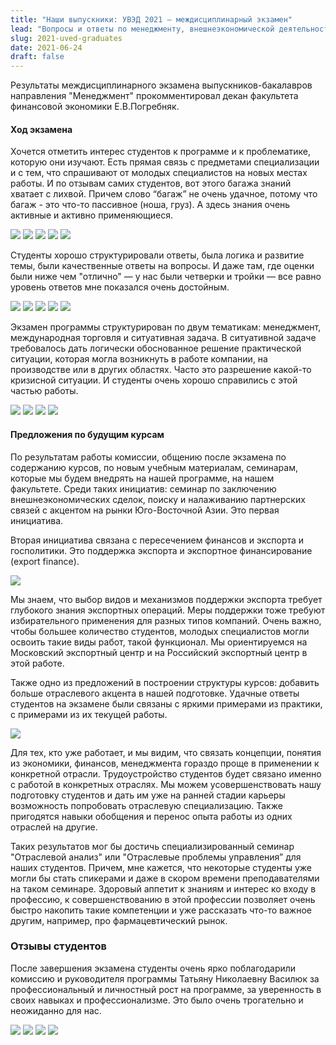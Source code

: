 ```yaml
---
title: "Наши выпускники: УВЭД 2021 — междисциплинарный экзамен"
lead: "Вопросы и ответы по менеджменту, внешнеэкономической деятельности и ситуативная задача."
slug: 2021-uved-graduates
date: 2021-06-24
draft: false
---
```


Результаты междисциплинарного экзамена выпускников-бакалавров направления
"Менеджмент" прокомментировал декан факультета финансовой экономики Е.В.Погребняк.

#### Ход экзамена

Хочется отметить интерес студентов к программе и к проблематике, которую они изучают. Есть прямая связь с предметами специализации и с тем, что спрашивают от молодых специалистов на новых местах работы. И по отзывам самих студентов, вот этого багажа знаний хватает с лихвой. Причем слово “багаж” не очень удачное, потому что багаж - это что-то пассивное (ноша, груз). А здесь знания очень активные и активно применяющиеся.

![](photo_2021-06-29_10-27-02.jpg)
![](photo_2021-06-29_10-27-11.jpg)
![](photo_2021-06-29_10-27-06.jpg)
![](photo_2021-06-29_10-57-08.jpg)
![](photo_2021-06-29_10-57-13.jpg)

Студенты хорошо структурировали ответы, была логика и развитие темы, были качественные ответы на вопросы. И даже там, где оценки были ниже чем "отлично" — у нас были четверки и тройки — все равно уровень ответов мне показался очень достойным.

![](photo_2021-06-29_10-27-22.jpg)
![](photo_2021-06-29_10-27-14.jpg)
![](photo_2021-06-29_10-27-18.jpg)
![](photo_2021-06-29_10-57-04.jpg)
![](photo_2021-06-29_10-55-52.jpg)

Экзамен программы структурирован по двум тематикам: менеджмент, международная торговля и ситуативная задача. В ситуативной задаче требовалось дать логически обоснованное решение практической ситуации, которая могла возникнуть в работе компании, на производстве или в других областях. Часто это разрешение какой-то кризисной ситуации. И студенты очень хорошо справились с этой частью работы.

![](photo_2021-06-29_10-27-20.jpg)
![](photo_2021-06-29_10-27-08.jpg)
![](photo_2021-06-29_10-06-58.jpg)
![](photo_2021-06-29_10-56-48.jpg)

#### Предложения по будущим курсам

По результатам работы комиссии, общению после экзамена по содержанию курсов,
по новым учебным материалам, семинарам, которые мы будем внедрять на нашей программе, на нашем факультете. Среди таких инициатив: семинар по заключению внешнеэкономических сделок, поиску и налаживанию партнерских связей с акцентом на рынки Юго-Восточной Азии. Это первая инициатива.

Вторая инициатива связана с пересечением финансов и экспорта и госполитики. Это поддержка экспорта и экспортное финансирование (export finance).

![](photo_2021-06-29_10-26-53.jpg)

Мы знаем, что выбор видов и механизмов поддержки экспорта требует глубокого
знания экспортных операций. Меры поддержки тоже требуют избирательного применения для разных типов компаний. Очень важно, чтобы большее количество студентов, молодых специалистов могли освоить такие виды работ, такой функционал. Мы ориентируемся на Московский экспортный центр и на Российский экспортный центр в этой работе.

Также одно из предложений в построении структуры курсов: добавить больше отраслевого акцента в нашей подготовке. Удачные ответы студентов на экзамене были связаны с яркими примерами из практики, с примерами из их текущей работы.

![](photo_2021-06-29_10-26-57.jpg)

Для тех, кто уже работает, и мы видим, что связать концепции, понятия из экономики, финансов, менеджмента гораздо проще в применении к конкретной отрасли. Трудоустройство студентов будет связано именно с работой в конкретных отраслях. Мы можем усовершенствовать нашу подготовку студентов и дать им уже на ранней стадии карьеры возможность попробовать отраслевую специализацию.
Также пригодятся навыки обобщения и перенос опыта работы из одних отраслей на другие.

Таких результатов мог бы достичь специализированный семинар "Отраслевой анализ" или "Отраслевые проблемы управления” для наших студентов. Причем, мне кажется, что некоторые студенты уже могли бы стать спикерами и даже в скором времени преподавателями на таком семинаре. Здоровый аппетит к знаниям и интерес ко входу в профессию, к совершенствованию в этой профессии позволяет очень быстро накопить такие компетенции и уже рассказать что-то важное другим, например, про фармацевтический рынок.

### Отзывы студентов

После завершения экзамена студенты очень ярко поблагодарили комиссию и руководителя программы Татьяну Николаевну Василюк за профессиональный и личностный рост на программе, за уверенность в своих навыках и профессионализме. Это было очень трогательно и неожиданно для нас.

![](photo_2021-06-29_10-26-47.jpg)
![](photo_2021-06-29_10-26-55.jpg)
![](photo_2021-06-29_10-26-59.jpg)
![](photo_2021-06-29_10-27-00.jpg)
